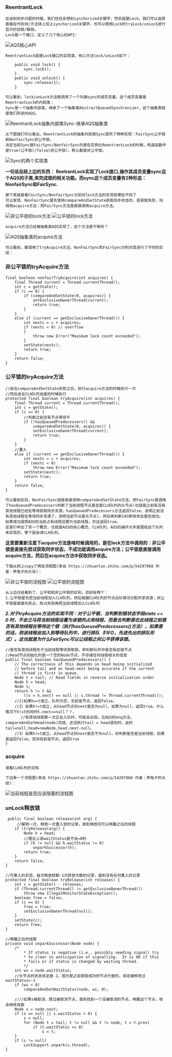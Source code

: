 ### ReentrantLock
    在谈到同步问题的时候，我们往往会想到synchorized关键字，然后就是Lock。我们可以选择直接在代码块/方法体上加上synchorized关键字，也可以使用Lock的tryLock/unLock进行显示的加锁/解锁。
    Lock是一个接口，定义了几个核心的API:
![AQS核心API](https://raw.githubusercontent.com/null23/picture/master/Thread/lock.png)

    ReentrantLock就是Lock接口的实现类，核心方法lock/unLock如下：
```
    public void lock() {
        sync.lock();
    }
    public void unlock() {
        sync.release(1);
    }
```
    可以看到，lock/unLock方法都调用了一个叫做sync的成员变量，这个成员变量是ReentrantLock的内部类：
    Sync是一个抽象内部类，继承了一个抽象类AbstractQueuedSynchronizer，这个抽象类就是我们所说的AQS。
![ReentrantLock抽象内部类Sync-继承AQS抽象类](https://raw.githubusercontent.com/null23/picture/master/Thread/sync.png)
    
    从下图我们可以看出，ReentrantLock的抽象内部类Sync提供了两种实现：FairSync公平锁和NonfairSync非公平锁。
    决定当前Sync是FairSync/NonfairSync的是在实例化ReentrantLock的时候，构造函数中是true(公平锁)/false(非公平锁)，默认都是非公平锁。
![Sync的两个实现类](https://raw.githubusercontent.com/null23/picture/master/Thread/sync-lock.png)

**一句话总结上边的东西：**
**ReetrantLock实现了Lock接口,操作其成员变量sync这个AQS的子类,来完成锁的相关功能。而sync这个成员变量有2种形态：NonfairSync和FairSync.**

    接下来就是看FairSync/NonfairSync分别对lock方法的实现有哪些不同了
    可以发现，NonFairSync是先使用compareAndSetState获取同步状态的，若获取失败，则调用acquire方法；而FairSync方法是直接调用acquire方法。
![非公平锁的lock方法](https://raw.githubusercontent.com/null23/picture/master/Thread/nonfair-lock.png)
![公平锁的lock方法](https://raw.githubusercontent.com/null23/picture/master/Thread/fair-lock.png)

    acquire方法已经被抽象类AQS实现了，这个方法是干嘛的？
![AQS抽象类的acquire方法](https://raw.githubusercontent.com/null23/picture/master/Thread/acquire-aqs.png)

    可以看到，都调用了tryAcquire方法，NonFairSync和FairSync分别对其进行了不同的实现：
### 非公平锁的tryAcquire方法
```
final boolean nonfairTryAcquire(int acquires) {
    final Thread current = Thread.currentThread();
    int c = getState();
    if (c == 0) {
        if (compareAndSetState(0, acquires)) {
            setExclusiveOwnerThread(current);
            return true;
        }
    }
    else if (current == getExclusiveOwnerThread()) {
        int nextc = c + acquires;
        if (nextc < 0) // overflow
        {
            throw new Error("Maximum lock count exceeded");
        }
        setState(nextc);
        return true;
    }
    return false;
}
```
### 公平锁的tryAcquire方法
```
//会在compareAndSetState失败之后，执行acquire方法的时候执行一次
//然后会在CLH队列自旋的时候执行
protected final boolean tryAcquire(int acquires) {
    final Thread current = Thread.currentThread();
    int c = getState();
    if (c == 0) {
        //判断之前还有节点等待不
        if (!hasQueuedPredecessors() &&
            compareAndSetState(0, acquires)) {
            setExclusiveOwnerThread(current);
            return true;
        }
    }
    //重入
    else if (current == getExclusiveOwnerThread()) {
        int nextc = c + acquires;
        if (nextc < 0)
            throw new Error("Maximum lock count exceeded");
        setState(nextc);
        return true;
    }
    return false;
}
```

    可以看到区别，NonFairSync就是直接调用compareAndSetState方法，而FairSync是调用了hasQueuedPredecessors判断了当前线程节点是否是CLH队列的头节点(也就是之前有没有其他线程已经在等待获取同步资源，hasQueuedPredecessors方法返回false，说明之前没有其他线程在等待同步资源了，说明当前节点是头节点)，然后再判断CAS修改状态是否成功。如果成功就把AQS的当前占有线程设置为当前线程，并且返回true。
    这里引申出了另一个概念，也就是AQS的核心概念，CLH队列，AQS的操作大多是围绕这个队列来实现的，等下就会讲CLH队列。

**这里要重新注意下acquire方法是啥时候调用的，是在lock方法中调用的：非公平锁是直接先尝试获取同步状态，不成功就调用acquire方法；公平锁是直接调用acquire方法，然后在acquire方法中获取同步状态。**

    下面从网上copy了两张流程图(来自 https://zhuanlan.zhihu.com/p/54297968 作者：养兔子的大叔)：
![非公平锁的流程图](https://raw.githubusercontent.com/null23/picture/master/Thread/nofair-process.jpg)
![公平锁的流程图](https://raw.githubusercontent.com/null23/picture/master/Thread/fair-process.jpg)
    
    从上边已经看到了，公平锁和非公平锁的区别，目前有两个：
    1.公平锁是先把当前线程加入CLH队列，然后根据CLH队列的节点出队情况分配共享资源；非公平锁是直接先抢占，抢占失败再把当前线程加入CLH队列
***2.对于tryAcquire方法的实现不同：对于公平锁，当判断到锁状态字段state == 0 时，不会立马将当前线程设置为该锁的占用线程，而是去判断是在此线程之前是否有其他线程在等待这个锁（执行hasQueuedPredecessors()方法），如果是的话，则该线程会加入到等待队列中，进行排队（FIFO，先进先出的排队形式）。这也就是为什么FairSync可以让线程之间公平获得该锁。***

```
//是否有其他线程先于当前线程等待获取锁，即判断队列中是否有前驱节点
//Head节点初始化时是一个空的Node节点，不存储任何线程相关的信息
public final boolean hasQueuedPredecessors() {
    // The correctness of this depends on head being initialized
    // before tail and on head.next being accurate if the current
    // thread is first in queue.
    Node t = tail; // Read fields in reverse initialization order
    Node h = head;
    Node s;
    return h != t &&
        ((s = h.next) == null || s.thread != Thread.currentThread());
    //1)如果h==t成立，队列为空，无前驱节点，返回false。
    //2）如果h!=t成立，从head节点的next是否为null，如果为null，返回true。什么情况下h!=t的同时h.next==null？？，
　　　　//有其他线程第一次正在入队时，可能会出现。见AQS的enq方法，compareAndSetHead(node)完成，还没执行tail = head语句时，此时tail=null,head=newNode,head.next-null。
    //3）如果h!=t成立，从head节点的next是否不为null，则判断是否是当前线程，如果是返回false，否则有前驱节点，返回true
}
```

### acquire
    请看CLH队列的文档

    下边来一个流程图(来自 https://zhuanlan.zhihu.com/p/54297968 作者：养兔子的大叔)：
![当前线程是否应该阻塞的流程图](https://raw.githubusercontent.com/null23/picture/master/Thread/node-status-process.jpg)
    
### unLock释放锁
```
 public final boolean release(int arg) {
     //解锁一次，释放一次重入锁的记录，直到释放完可以唤醒之后的线程
    if (tryRelease(arg)) {
        Node h = head;
        //理论上说waitStatus是不会=0的
        if (h != null && h.waitStatus != 0)
            unparkSuccessor(h);
        return true;
    }
    return false;
}

//可重入的实现，每次释放锁都-1次获锁次数的记录，直到没有任何重入的记录
protected final boolean tryRelease(int releases) {
    int c = getState() - releases;
    if (Thread.currentThread() != getExclusiveOwnerThread())
        throw new IllegalMonitorStateException();
    boolean free = false;
    if (c == 0) {
        free = true;
        setExclusiveOwnerThread(null);
    }
    setState(c);
    return free;
}

//唤醒之后的线程
private void unparkSuccessor(Node node) {
    /*
        * If status is negative (i.e., possibly needing signal) try
        * to clear in anticipation of signalling.  It is OK if this
        * fails or if status is changed by waiting thread.
        */
    int ws = node.waitStatus;
    //头节点的状态肯定是-1，因为是之前获锁成功的节点代替的，肯定被修改过waitStatus=-1
    if (ws < 0)
        compareAndSetWaitStatus(node, ws, 0);

    ////如果s被取消，跳过被取消节点，直到找到一个没被取消的节点，唤醒这个节点，他会继续自旋
    Node s = node.next;
    if (s == null || s.waitStatus > 0) {
        s = null;
        for (Node t = tail; t != null && t != node; t = t.prev)
            if (t.waitStatus <= 0)
                s = t;
    }
    if (s != null)
        LockSupport.unpark(s.thread);
}
```